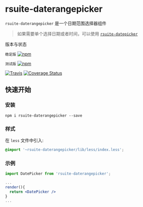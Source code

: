 # rsuite-daterangepicker




`rsuite-daterangepicker` 是一个日期范围选择器组件

> 如果需要单个选择日期或者时间，可以使用 [`rsuite-datepicker`](https://rsuitejs.com/rsuite-datepicker)


版本与状态

`稳定版` [![npm](https://img.shields.io/npm/v/rsuite-daterangepicker.svg)](https://www.npmjs.com/package/rsuite-daterangepicker)

`测试版` [![npm](https://cnpmjs.org/badge/v/rsuite-daterangepicker.svg?&tag=beta&subject=npm)](https://www.npmjs.com/package/rsuite-daterangepicker)

[![Travis][build-badge]][build]  [![Coverage Status](https://coveralls.io/repos/github/rsuite/rsuite-daterangepicker/badge.svg?branch=next)](https://coveralls.io/github/rsuite/rsuite-daterangepicker?branch=next)



## 快速开始

### 安装

```
npm i rsuite-daterangepicker --save
```
### 样式

在 `less` 文件中引入:

```css
@import '~rsuite-daterangepicker/lib/less/index.less';
```


### 示例

```jsx
import DatePicker from 'rsuite-daterangepicker';

...
render(){
  return <DatePicker />
}
...

```


[build-badge]: https://travis-ci.org/rsuite/rsuite-daterangepicker.svg?branch=master
[build]: https://travis-ci.org/rsuite/rsuite-daterangepicker


[npm-badge]: https://badge.fury.io/js/rsuite-daterangepicker.svg
[npm]: http://badge.fury.io/js/rsuite-daterangepicker

